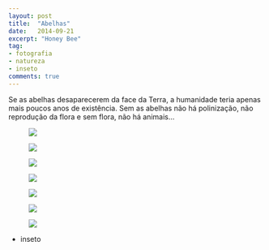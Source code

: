 ```yaml
---
layout: post
title:  "Abelhas"
date:   2014-09-21
excerpt: "Honey Bee"
tag:
- fotografia
- natureza
- inseto
comments: true
---
```

Se as abelhas desaparecerem da face da Terra, a humanidade teria apenas mais poucos anos de existência. Sem as abelhas não há polinização, não reprodução da flora e sem flora, não há animais...

<figure>
	<a href="https://i.imgur.com/Ipy7vh2.jpg"><img src="https://i.imgur.com/Ipy7vh2.jpg"></a>
</figure>

<figure>
	<a href="https://i.imgur.com/g576LXV.jpg"><img src="https://i.imgur.com/g576LXV.jpg"></a>
</figure>

<figure>
	<a href="https://i.imgur.com/eK4ZL3M.jpg"><img src="https://i.imgur.com/eK4ZL3M.jpg"></a>
</figure>

<figure>
	<a href="https://i.imgur.com/RdsBgDZ.jpg"><img src="https://i.imgur.com/RdsBgDZ.jpg"></a>
</figure>

<figure>
	<a href="https://i.imgur.com/kCqZhuo.jpg"><img src="https://i.imgur.com/kCqZhuo.jpg"></a>
</figure>

<figure>
	<a href="https://i.imgur.com/Hcyl2rO.jpg"><img src="https://i.imgur.com/Hcyl2rO.jpg"></a>
</figure>

<figure>
	<a href="https://i.imgur.com/mNjcFTv.jpg"><img src="https://i.imgur.com/mNjcFTv.jpg"></a>
</figure>

- inseto
